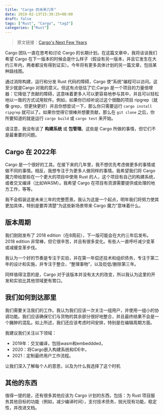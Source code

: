 ```yaml
---
title: "Cargo 的未来几年"
date: 2019-02-13T15:39:25+08:00
draft: false
tags: ["Rust", "Cargo", "tag3"]
categories: ["Rust"]
---
```


> 原文链接：[Cargo's Next Few Years](https://www.ncameron.org/blog/cargos-next-few-years/)

Cargo 团队一直在思考和讨论 Cargo 的长期计划。在这篇文章中，我将谈谈我们希望 Cargo 在下一版本的时候会是什么样子（假设有另一版本，并且它发生在大约三年内，两者都没有得到证实）。今年将有更多具体计划的另一篇文章，包括某种路线图。

通过消除构建，运行和分发 Rust 代码的障碍，Cargo 使“系统”编程可以访问。这至少就是Cargo 对我的意义。但这有点低估了它;Cargo 是一个项目的力量倍增器：它降低了贡献的障碍，这意味着更多人可以更容易地参与其中，并且可以轻松地以一致的方式试用软件。例如，如果你已经听说过这个很酷的项目 ripgrep（就像 grep，但更快更好）并且你想尝试一下，那么你只需要运行 `cargo install ripgrep` 就可以了。如果你觉得它很棒并想要贡献，那么在 `git clone` 之后，你所要知道的就是运行 `cargo build` 或 `cargo test` 来开始。

请注意，我没有谈了 **构建系统** 或 **包管理**。这些是 Cargo 所做的事情，但它们不是最重要的问题。

## Cargo 在 2022年

Cargo 是一个很好的工具。在接下来的几年里，我不想优先考虑做更多的事情或做不同的事情。相反，我想专注于为更多人做同样的事情。我希望我们将 Cargo 魔力带给那些在一个更大的项目中使用 Rust 的人，这个项目有自己的构建系统，或者交叉编译（比如WASM）。我希望 Cargo 在项目有资源需要提供或处理的地方工作，等等。

我不会假装这是未来三年的完整愿景。我认为这是一个起点，明年我们将努力使其更加具体，特别是要弄清楚“为这些新场景带来 Cargo 魔力”意味着什么。

## 版本周期

我们刚刚发布了 2018 edition（在8周前），下一版可能会在大约三年后发布。2018 edition 非常棒，但它很辛苦，并且有很多变化。有些人一直呼吁减少变革或减缓变革步伐。

我认为一个好的节奏是专注于实验，并在第一年偿还技术和组织债务，专注于第二年的设计和实施，并专注于整合，“整理事物”，以及贬低/删除第三年。

同样值得注意的是，Cargo 对于该版本并没有太大的改变，所以我认为这里的开发和实验比其他领域更有胃口。

## 我们如何到达那里

我们需要关注我们的工作。我认为我们应该一次关注一组用户，并使用一组小的协调功能。我们应该确保它们与货物的其余部分很好地整合，并且最终结果不会是一个臃肿的混乱。如上所述，我们还应该考虑时间安排，特别是在编辑周期方面。

我建议我们关注以下领域：

* 2019年：交叉编译，包括wasm和embeddded，
* 2020：将Cargo嵌入构建系统和IDE中，
* 2021：定制最终用户工作流程。

让我们深入了解每个人的意思，以及为什么我选择了这个时机

## 其他的东西

值得一提的是，还有很多其他应该为 Cargo 计划的东西，包括：为 Rust 项目服务其他目标的功能（例如，减少编译时间），支付技术债务，抛光现有功能，稳定性，并改进文档。


